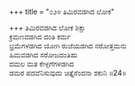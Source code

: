 +++
title = "೦೨೪ ತಿಮಿರವಡಗಿದ ಲೋಕ"

+++
ತಿಮಿರವಡಗಿದ ಲೋಕ ಶಿಕ್ಷಾ  
ಕ್ರಮಣವಡಗಿದ ದಂತಿ ಕರ್ಮ  
ಭ್ರಮೆಗಳಡಗಿದ ಯೋಗಿ ರುಜೆಯಡಗಿದ ನರೋತ್ತಮನು  
ಹಿಮವಡಗಿದ ಸರೋಜದಂತಿಹು  
ದಮಲ ಮತ ಕೇಳ್ಪಗೆಗಳಡಗಿದ  
ಡಮರ ಪದವೆನಿಸುವುದು ಚಿತ್ತೈಸೆಂದನಾ ಶಕುನಿ    ॥24॥